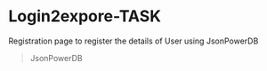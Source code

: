 # Login2expore-TASK
Registration page to register the details of User using JsonPowerDB

>JsonPowerDB
